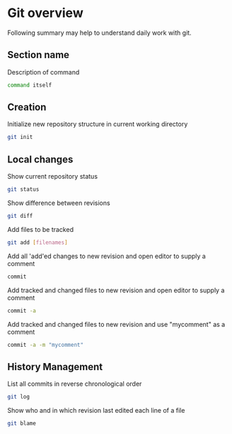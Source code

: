 # Git overview
Following summary may help to understand daily work with git.

## Section name
Description of command
```sh
command itself
```

## Creation

Initialize new repository structure in current working directory
```sh
git init
```

## Local changes

Show current repository status
```sh
git status
```

Show difference between revisions
```sh
git diff
```

Add files to be tracked
```sh
git add [filenames]
```

Add all 'add'ed changes to new revision and open editor to supply a comment
```sh
commit
```

Add tracked and changed files to new revision and open editor to supply a comment
```sh
commit -a
```

Add tracked and changed files to new revision and use "mycomment" as a comment
```sh
commit -a -m "mycomment"
```

## History Management

List all commits in reverse chronological order
```sh
git log
```

Show who and in which revision last edited each line of a file
```sh
git blame
```
